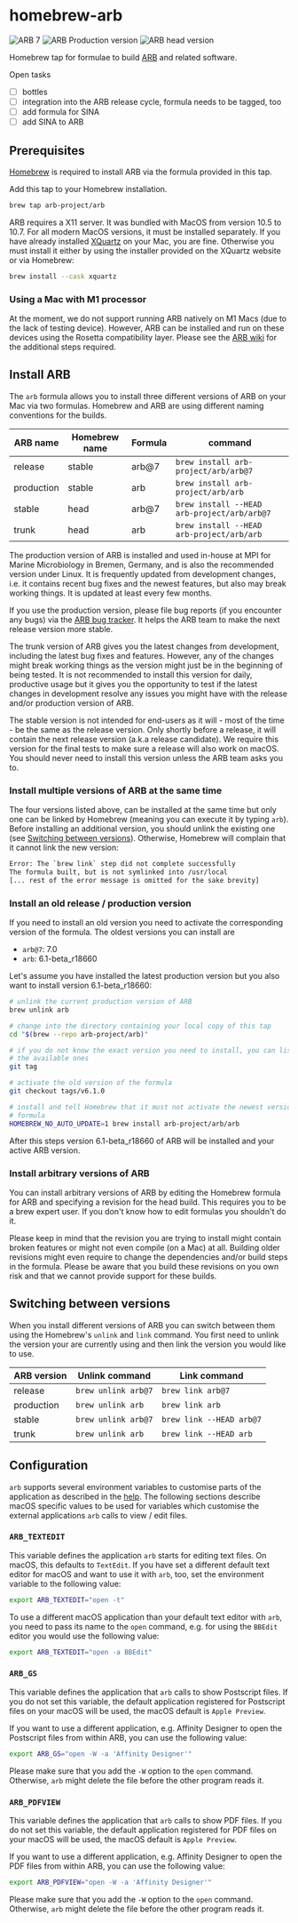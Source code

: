 # homebrew-arb

![ARB 7](https://github.com/arb-project/homebrew-arb/workflows/ARB%207/badge.svg)
![ARB Production version](https://github.com/arb-project/homebrew-arb/workflows/ARB%20Production/badge.svg)
![ARB head version](https://github.com/arb-project/homebrew-arb/workflows/ARB%20head/badge.svg)

Homebrew tap for formulae to build [ARB](http://www.arb-home.de) and related
software.

Open tasks

- [ ] bottles
- [ ] integration into the ARB release cycle, formula needs to be tagged, too
- [ ] add formula for SINA
- [ ] add SINA to ARB

## Prerequisites

[Homebrew](https://brew.sh) is required to install ARB via the formula provided
in this tap.

Add this tap to your Homebrew installation.

```bash
brew tap arb-project/arb
```

ARB requires a X11 server. It was bundled with MacOS from version 10.5 to 10.7.
For all modern MacOS versions, it must be installed separately. If you have
already installed [XQuartz](https://www.xquartz.org) on your Mac, you are fine.
Otherwise you must install it either by using the installer provided on the
XQuartz website or via Homebrew:

```bash
brew install --cask xquartz
```

### Using a Mac with M1 processor

At the moment, we do not support running ARB natively on M1 Macs (due to the
lack of testing device). However, ARB can be installed and run on these devices
using the Rosetta compatibility layer. Please see the
[ARB wiki](http://bugs.arb-home.de/wiki/ArbOSX#ARBonM1) for the additional steps
required.

## Install ARB

The `arb` formula allows you to install three different versions of ARB on your
Mac via two formulas. Homebrew and ARB are using different naming conventions
for the builds.

| ARB name   | Homebrew name | Formula | command                                     |
| ---------- | ------------- | ------- | ------------------------------------------- |
| release    | stable        | arb@7   | `brew install arb-project/arb/arb@7`        |
| production | stable        | arb     | `brew install arb-project/arb/arb`          |
| stable     | head          | arb@7   | `brew install --HEAD arb-project/arb/arb@7` |
| trunk      | head          | arb     | `brew install --HEAD arb-project/arb/arb`   |

The production version of ARB is installed and used in-house at MPI for Marine
Microbiology in Bremen, Germany, and is also the recommended version under
Linux. It is frequently updated from development changes, i.e. it contains
recent bug fixes and the newest features, but also may break working things. It
is updated at least every few months.

If you use the production version, please file bug reports (if you encounter any
bugs) via the [ARB bug tracker](http://bugs.arb-home.de/wiki/BugReport). It
helps the ARB team to make the next release version more stable.

The trunk version of ARB gives you the latest changes from development,
including the latest bug fixes and features. However, any of the changes might
break working things as the version might just be in the beginning of being
tested. It is not recommended to install this version for daily, productive
usage but it gives you the opportunity to test if the latest changes in
development resolve any issues you might have with the release and/or production
version of ARB.

The stable version is not intended for end-users as it will - most of the time -
be the same as the release version. Only shortly before a release, it will
contain the next release version (a.k.a release candidate). We require this
version for the final tests to make sure a release will also work on macOS. You
should never need to install this version unless the ARB team asks you to.

### Install multiple versions of ARB at the same time

The four versions listed above, can be installed at the same time but only one
can be linked by Homebrew (meaning you can execute it by typing `arb`). Before
installing an additional version, you should unlink the existing one (see
[Switching between versions](#switching-between-versions)). Otherwise, Homebrew
will complain that it cannot link the new version:

```bash
Error: The `brew link` step did not complete successfully
The formula built, but is not symlinked into /usr/local
[... rest of the error message is omitted for the sake brevity]
```

### Install an old release / production version

If you need to install an old version you need to activate the corresponding
version of the formula. The oldest versions you can install are

- `arb@7`: 7.0
- `arb`: 6.1-beta_r18660

Let's assume you have installed the latest production version but you also want
to install version 6.1-beta_r18660:

```bash
# unlink the current production version of ARB
brew unlink arb

# change into the directory containing your local copy of this tap
cd "$(brew --repo arb-project/arb)"

# if you do not know the exact version you need to install, you can list
# the available ones
git tag

# activate the old version of the formula
git checkout tags/v6.1.0

# install and tell Homebrew that it must not activate the newest version of the
# formula
HOMEBREW_NO_AUTO_UPDATE=1 brew install arb-project/arb/arb
```

After this steps version 6.1-beta_r18660 of ARB will be installed and your
active ARB version.

### Install arbitrary versions of ARB

You can install arbitrary versions of ARB by editing the Homebrew formula for
ARB and specifying a revision for the head build. This requires you to be a
brew expert user. If you don't know how to edit formulas you shouldn't do it.

Please keep in mind that the revision you are trying to install might contain
broken features or might not even compile (on a Mac) at all. Building older
revisions might even require to change the dependencies and/or build steps in
the formula. Please be aware that you build these revisions on you own risk and
that we cannot provide support for these builds.

## Switching between versions

When you install different versions of ARB you can switch between them using
the Homebrew's `unlink` and `link` command. You first need to unlink the version
your are currently using and then link the version you would like to use.

| ARB version | Unlink command      | Link command             |
| ----------- | ------------------- | ------------------------ |
| release     | `brew unlink arb@7` | `brew link arb@7`        |
| production  | `brew unlink arb`   | `brew link arb`          |
| stable      | `brew unlink arb@7` | `brew link --HEAD arb@7` |
| trunk       | `brew unlink arb`   | `brew link --HEAD arb`   |

## Configuration

`arb` supports several environment variables to customise parts of the
application as described in the [help](http://help.arb-home.de/arb_envar.html).
The following sections describe macOS specific values to be used for variables
which customise the external applications `arb` calls to view / edit files.

### `ARB_TEXTEDIT`

This variable defines the application `arb` starts for editing text files. On
macOS, this defaults to `TextEdit`. If you have set a different default text
editor for macOS and want to use it with `arb`, too, set the environment
variable to the following value:

```bash
export ARB_TEXTEDIT="open -t"
```

To use a different macOS application than your default text editor with `arb`,
you need to pass its name to the `open` command, e.g. for using the `BBEdit`
editor you would use the following value:

```bash
export ARB_TEXTEDIT="open -a BBEdit"
```

### `ARB_GS`

This variable defines the application that `arb` calls to show Postscript files.
If you do not set this variable, the default application registered for
Postscript files on your macOS will be used, the macOS default is `Apple
Preview`.

If you want to use a different application, e.g. Affinity Designer to open the
Postscript files from within ARB, you can use the following value:

```bash
export ARB_GS="open -W -a 'Affinity Designer'"
```

Please make sure that you add the `-W` option to the `open` command. Otherwise,
`arb` might delete the file before the other program reads it.

### `ARB_PDFVIEW`

This variable defines the application that `arb` calls to show PDF files. If you
do not set this variable, the default application registered for PDF files on
your macOS will be used, the macOS default is `Apple Preview`.

If you want to use a different application, e.g. Affinity Designer to open the
PDF files from within ARB, you can use the following value:

```bash
export ARB_PDFVIEW="open -W -a 'Affinity Designer'"
```

Please make sure that you add the `-W` option to the `open` command. Otherwise,
`arb` might delete the file before the other program reads it.
